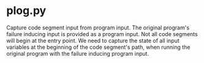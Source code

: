 # plog.py

Capture code segment input from program input.
The original program's failure inducing input is provided as a program input.
Not all code segments will begin at the entry point.
We need to capture the state of all input variables at the beginning of the code segment's path,
when running the original program with the failure inducing program input.
